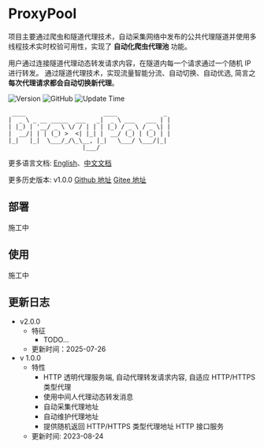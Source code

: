 # ProxyPool

项目主要通过爬虫和隧道代理技术，自动采集网络中发布的公共代理隧道并使用多线程技术实时校验可用性，实现了 **自动化爬虫代理池** 功能。 

用户通过连接隧道代理动态转发请求内容，在隧道内每一个请求通过一个随机 IP 进行转发。 通过隧道代理技术，实现流量智能分流、自动切换、自动优选, 简言之 **每次代理请求都会自动切换新代理**。

![Version](https://img.shields.io/badge/Version-2.0.0-blue)
![GitHub](https://img.shields.io/github/license/ethanwang9/ProxyPool)
![Update Time](https://img.shields.io/github/last-commit/ethanwang9/ProxyPool)


```text
 ____                      ____             _ 
|  _ \ _ __ _____  ___   _|  _ \ ___   ___ | |
| |_) | '__/ _ \ \/ / | | | |_) / _ \ / _ \| |
|  __/| | | (_) >  <| |_| |  __/ (_) | (_) | |
|_|   |_|  \___/_/\_\__, |_|   \___/ \___/|_|
                     |___/
```

更多语言文档: [English](README.md)、[中文文档](README_ZH.md)

更多历史版本: v1.0.0 [Github 地址](https://github.com/ethanwang9/ProxyPool/releases/tag/1.0.0) [Gitee 地址](https://gitee.com/EthanWang9/ProxyPool/tree/1.0.0)

## 部署

施工中

## 使用

施工中

## 更新日志
- v2.0.0
  - 特征
    - TODO...
  - 更新时间：2025-07-26
- v 1.0.0
  - 特性
    - HTTP 透明代理服务端, 自动代理转发请求内容, 自适应 HTTP/HTTPS 类型代理
    - 使用中间人代理动态转发消息
    - 自动采集代理地址
    - 自动维护代理地址
    - 提供随机返回 HTTP/HTTPS 类型代理地址 HTTP 接口服务
  - 更新时间: 2023-08-24